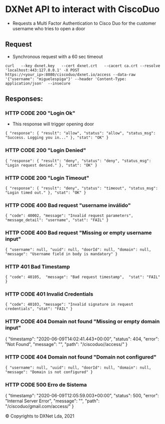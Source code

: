# DXNet API to interact with CiscoDuo
* Requests a Multi Factor Authentication to Cisco Duo for the customer username who tries to open a door

## Request
* Synchronous request with a 60 sec timeout

```curl   --key dxnet.key   --cert dxnet.crt   --cacert ca.crt --resolve 'localhost:443:127.0.0.1' -X POST    https://<your_ip>:8080/ciscoduo/dxnet.io/access --data-raw '{"username": "miguelespiga"}' --header 'Content-Type: application/json'  --insecure```


## Responses:

### HTTP CODE 200 "Login Ok"
* This response will trigger opening door 

`{
    "response": {
        "result": "allow",
        "status": "allow",
        "status_msg": "Success. Logging you in..."
    },
    "stat": "OK"
}`


### HTTP CODE 200 "Login Denied"

`{
    "response": {
        "result": "deny",
        "status": "deny",
        "status_msg": "Login request denied."
    },
    "stat": "OK"
}`

### HTTP CODE 200 "Login Timeout"

`{
    "response": {
        "result": "deny",
        "status": "timeout",
        "status_msg": "Login timed out."
    },
    "stat": "OK"
}`

### HTTP CODE 400 Bad request "username inválido"

`{
    "code": 40002,
    "message": "Invalid request parameters",
    "message_detail": "username",
    "stat": "FAIL"
}`

### HTTP CODE 400 Bad request "Missing or empty username input"

`{
    "username": null,
    "uuid": null,
    "doorId": null,
    "domain": null,
    "message": "Username field in body is mandatory"
}`

### HTTP 401 Bad Timestamp

`{
	"code": 40105, 
	"message": "Bad request timestamp", 
	"stat": "FAIL"
}`

### HTTP CODE 401 Invalid Credentials

`{
    "code": 40103,
    "message": "Invalid signature in request credentials",
    "stat": "FAIL"
}`


### HTTP CODE 404 Domain not found "Missing or empty domain input"
{
    "timestamp": "2020-06-09T14:02:41.443+00:00",
    "status": 404,
    "error": "Not Found",
    "message": "",
    "path": "/ciscoduo//access/"
}

### HTTP CODE 404 Domain not found "Domain not configured"

`{
    "username": null,
    "uuid": null,
    "doorId": null,
    "domain": null,
    "message": "Domain is not configured"
}`

### HTTP CODE 500 Erro de Sistema

{
    "timestamp": "2020-06-09T12:05:59.003+00:00",
    "status": 500,
    "error": "Internal Server Error",
    "message": "",
    "path": "/ciscoduo/gmail.com/access/"
}

© Copyrights to DXNet Lda, 2021

